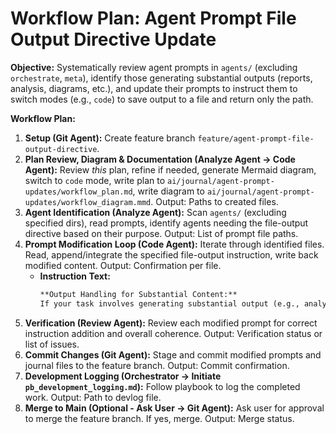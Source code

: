 # Workflow Plan: Agent Prompt File Output Directive Update

**Objective:** Systematically review agent prompts in `agents/` (excluding `orchestrate`, `meta`), identify those generating substantial outputs (reports, analysis, diagrams, etc.), and update their prompts to instruct them to switch modes (e.g., `code`) to save output to a file and return only the path.

**Workflow Plan:**

1.  **Setup (Git Agent):** Create feature branch `feature/agent-prompt-file-output-directive`.
2.  **Plan Review, Diagram & Documentation (Analyze Agent -> Code Agent):** Review *this* plan, refine if needed, generate Mermaid diagram, switch to `code` mode, write plan to `ai/journal/agent-prompt-updates/workflow_plan.md`, write diagram to `ai/journal/agent-prompt-updates/workflow_diagram.mmd`. Output: Paths to created files.
3.  **Agent Identification (Analyze Agent):** Scan `agents/` (excluding specified dirs), read prompts, identify agents needing the file-output directive based on their purpose. Output: List of prompt file paths.
4.  **Prompt Modification Loop (Code Agent):** Iterate through identified files. Read, append/integrate the specified file-output instruction, write back modified content. Output: Confirmation per file.
    *   **Instruction Text:**
        ```markdown
        **Output Handling for Substantial Content:**
        If your task involves generating substantial output (e.g., analysis reports, documentation, diagrams, test results, complex plans), you MUST switch to a mode capable of writing files (e.g., `code`, `document`) to save this output to an appropriate file path (e.g., within `ai/journal/<task-specific-dir>/` or another suitable location). After successfully saving the file, your final output for this task MUST be ONLY the relative path to the created or updated file. Do not output the full content itself.
        ```
5.  **Verification (Review Agent):** Review each modified prompt for correct instruction addition and overall coherence. Output: Verification status or list of issues.
6.  **Commit Changes (Git Agent):** Stage and commit modified prompts and journal files to the feature branch. Output: Commit confirmation.
7.  **Development Logging (Orchestrator -> Initiate `pb_development_logging.md`):** Follow playbook to log the completed work. Output: Path to devlog file.
8.  **Merge to Main (Optional - Ask User -> Git Agent):** Ask user for approval to merge the feature branch. If yes, merge. Output: Merge status.